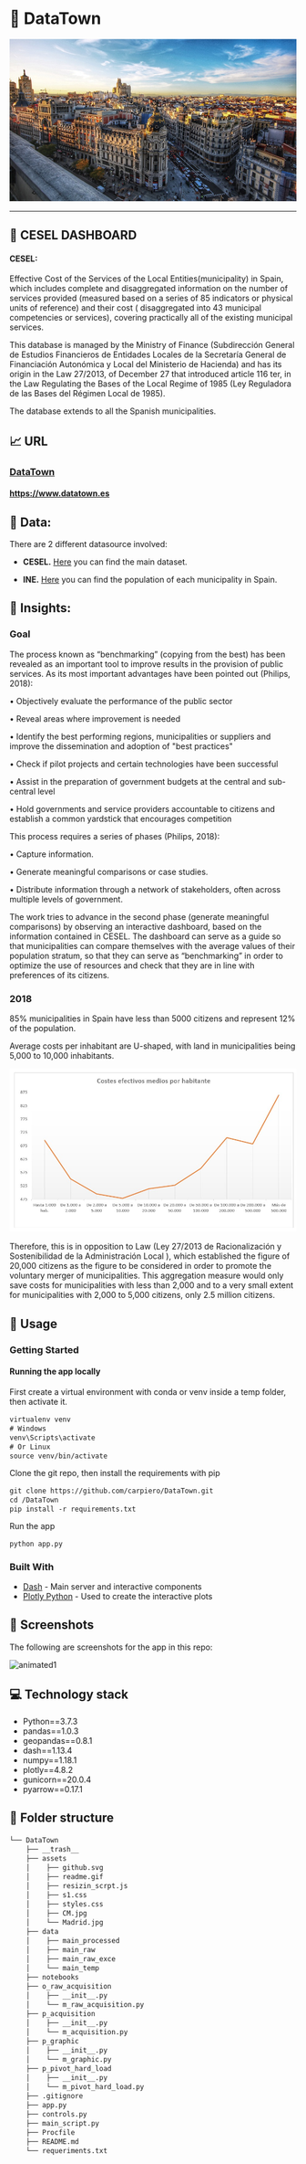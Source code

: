 # :house_with_garden: DataTown



![Image](assets/Madrid.jpg)

---



## :raising_hand: **CESEL DASHBOARD** 

#### CESEL: 
Effective Cost of the Services of the Local Entities(municipality) in Spain, which includes complete and disaggregated information on the number of services provided (measured based on a series of 85 indicators or physical units of reference) and their cost ( disaggregated into 43 municipal competencies or services), covering practically all of the existing municipal services.

This database is managed by the Ministry of Finance (Subdirección General de Estudios Financieros de Entidades Locales de la Secretaría General de Financiación Autonómica y Local del Ministerio de Hacienda) and has its origin in the Law 27/2013, of December 27 that introduced article 116 ter, in the Law Regulating the Bases of the Local Regime of 1985 (Ley Reguladora de las Bases del Régimen Local de 1985).

The database extends to all the Spanish municipalities.


## :chart_with_upwards_trend: **URL** 


### [DataTown](https://www.datatown.es/)  
#### https://www.datatown.es


## :floppy_disk: **Data:**

There are 2 different datasource involved:

- **CESEL.** [Here](https://serviciostelematicosext.hacienda.gob.es/sgcief/Cesel/Consulta/mapa/ConsultaMapa.aspx) you can find the main dataset.

- **INE.** [Here](https://www.ine.es/dynt3/inebase/es/index.htm?padre=517&capsel=525) you can find the population of each municipality in Spain.


## :newspaper: **Insights:**

### Goal

The process known as “benchmarking” (copying from the best) has been revealed as an important tool to improve results in the provision of public services. As its most important advantages have been pointed out (Philips, 2018):

• Objectively evaluate the performance of the public sector

• Reveal areas where improvement is needed

• Identify the best performing regions, municipalities or suppliers and improve the dissemination and adoption of "best practices"

• Check if pilot projects and certain technologies have been successful

• Assist in the preparation of government budgets at the central and sub-central level

• Hold governments and service providers accountable to citizens and establish a common yardstick that encourages competition

This process requires a series of phases (Philips, 2018):

• Capture information.

• Generate meaningful comparisons or case studies.

• Distribute information through a network of stakeholders, often across multiple levels of government.

The work tries to advance in the second phase (generate meaningful comparisons) by observing an interactive dashboard, based on the information contained in CESEL. The dashboard can serve as a guide so that municipalities can compare themselves with the average values of their population stratum, so that they can serve as “benchmarking” in order to optimize the use of resources and check that they are in line with preferences of its citizens.

### 2018

85% municipalities in Spain have less than 5000 citizens and represent 12% of the population.

Average costs per inhabitant are U-shaped, with land in municipalities being 5,000 to 10,000 inhabitants.

![Image](assets/CM.jpg)

Therefore, this is in opposition to Law (Ley 27/2013 de Racionalización y Sostenibilidad de la Administración Local ), which established the figure of 20,000 citizens as the figure to be considered in order to promote the voluntary merger of municipalities.
This aggregation measure would only save costs for municipalities with less than 2,000 and to a very small extent for municipalities with 2,000 to 5,000 citizens, only 2.5 million citizens.



## :see_no_evil: **Usage**

### Getting Started

#### Running the app locally

First create a virtual environment with conda or venv inside a temp folder, then activate it.

```
virtualenv venv
# Windows
venv\Scripts\activate
# Or Linux
source venv/bin/activate
```

Clone the git repo, then install the requirements with pip

```
git clone https://github.com/carpiero/DataTown.git
cd /DataTown
pip install -r requirements.txt
```

Run the app

```
python app.py
```

### Built With

- [Dash](https://dash.plot.ly/) - Main server and interactive components
- [Plotly Python](https://plot.ly/python/) - Used to create the interactive plots


## :art: **Screenshots**

The following are screenshots for the app in this repo:


![animated1](assets/readme.gif)


## :computer: **Technology stack**

- Python==3.7.3
- pandas==1.0.3
- geopandas==0.8.1
- dash==1.13.4
- numpy==1.18.1
- plotly==4.8.2
- gunicorn==20.0.4
- pyarrow==0.17.1


## :file_folder: **Folder structure**
```
└── DataTown
    ├── __trash__
    ├── assets
    │    ├── github.svg
    │    ├── readme.gif
    │    ├── resizin_scrpt.js
    │    ├── s1.css
    │    ├── styles.css
    │    ├── CM.jpg
    │    └── Madrid.jpg
    ├── data
    │    ├── main_processed
    │    ├── main_raw
    │    ├── main_raw_exce
    │    └── main_temp
    ├── notebooks
    ├── o_raw_acquisition
    │    ├── __init__.py
    │    └── m_raw_acquisition.py
    ├── p_acquisition
    │    ├── __init__.py
    │    └── m_acquisition.py
    ├── p_graphic
    │    ├── __init__.py
    │    └── m_graphic.py
    ├── p_pivot_hard_load
    │    ├── __init__.py
    │    └── m_pivot_hard_load.py
    ├── .gitignore
    ├── app.py
    ├── controls.py
    ├── main_script.py
    ├── Procfile
    ├── README.md
    └── requeriments.txt
    
    
```


